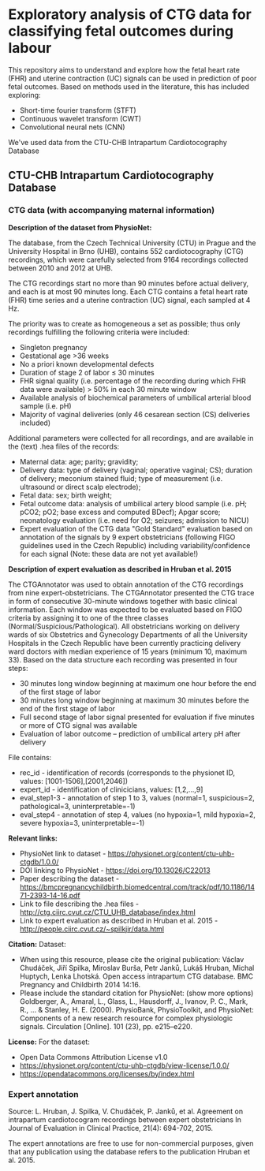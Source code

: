 # Exploratory analysis of CTG data for classifying fetal outcomes during labour

This repository aims to understand and explore how the fetal heart rate (FHR) and uterine contraction (UC) signals can be used in prediction of poor fetal outcomes. Based on methods used in the literature, this has included exploring:
* Short-time fourier transform (STFT)
* Continuous wavelet transform (CWT)
* Convolutional neural nets (CNN)

We've used data from the CTU-CHB Intrapartum Cardiotocography Database

## CTU-CHB Intrapartum Cardiotocography Database

### CTG data (with accompanying maternal information)

**Description of the dataset from PhysioNet:**

The database, from the Czech Technical University (CTU) in Prague and the University Hospital in Brno (UHB), contains 552 cardiotocography (CTG) recordings, which were carefully selected from 9164 recordings collected between 2010 and 2012 at UHB.

The CTG recordings start no more than 90 minutes before actual delivery, and each is at most 90 minutes long. Each CTG contains a fetal heart rate (FHR) time series and a uterine contraction (UC) signal, each sampled at 4 Hz.

The priority was to create as homogeneous a set as possible; thus only recordings fulfilling the following criteria were included:

* Singleton pregnancy
* Gestational age >36 weeks
* No a priori known developmental defects
* Duration of stage 2 of labor ≤ 30 minutes
* FHR signal quality (i.e. percentage of the recording during which FHR data were available) > 50% in each 30 minute window
* Available analysis of biochemical parameters of umbilical arterial blood sample (i.e. pH)
* Majority of vaginal deliveries (only 46 cesarean section (CS) deliveries included)

Additional parameters were collected for all recordings, and are available in the (text) .hea files of the records:

* Maternal data: age; parity; gravidity;
* Delivery data: type of delivery (vaginal; operative vaginal; CS); duration of delivery; meconium stained fluid; type of measurement (i.e. ultrasound or direct scalp electrode);
* Fetal data: sex; birth weight;
* Fetal outcome data: analysis of umbilical artery blood sample (i.e. pH; pCO2; pO2; base excess and computed BDecf); Apgar score; neonatology evaluation (i.e. need for O2; seizures; admission to NICU)
* Expert evaluation of the CTG data "Gold Standard" evaluation based on annotation of the signals by 9 expert obstetricians (following FIGO guidelines used in the Czech Republic) including variability/confidence for each signal (Note: these data are not yet available!)

**Description of expert evaluation as described in Hruban et al. 2015**

The CTGAnnotator was used to obtain annotation of the CTG recordings from nine expert-obstetricians. The CTGAnnotator presented the CTG trace in form of consecutive 30-minute windows together with basic clinical information. Each window was expected to be evaluated based on FIGO criteria by assigning it to one of the three classes (Normal/Suspicious/Pathological). All obstetricians working on delivery wards of six Obstetrics and Gynecology Departments of all the University Hospitals in the Czech Republic have been currently practicing delivery ward doctors with median experience of 15 years (minimum 10, maximum 33). Based on the data structure each recording was presented in four steps:
* 30 minutes long window beginning at maximum one hour before the end of the first stage of labor
* 30 minutes long window beginning at maximum 30 minutes before the end of the first stage of labor
* Full second stage of labor signal presented for evaluation if five minutes or more of CTG signal was available
* Evaluation of labor outcome – prediction of umbilical artery pH after delivery

File contains:
* rec_id - identification of records (corresponds to the physionet ID, values: [1001-1506],[2001,2046])
* expert_id - identification of clinicicians, values: [1,2,...,9]
* eval_step1-3 - annotation of step 1 to 3, values (normal=1, suspicious=2, pathological=3, uninterpretable=-1)
* eval_step4 - annotation of step 4, values (no hypoxia=1, mild hypoxia=2, severe hypoxia=3, uninterpretable=-1)

**Relevant links:**
* PhysioNet link to dataset - https://physionet.org/content/ctu-uhb-ctgdb/1.0.0/
* DOI linking to PhysioNet - https://doi.org/10.13026/C22013
* Paper describing the dataset - https://bmcpregnancychildbirth.biomedcentral.com/track/pdf/10.1186/1471-2393-14-16.pdf
* Link to file describing the .hea files - http://ctg.ciirc.cvut.cz/CTU_UHB_database/index.html
* Link to expert evaluation as described in Hruban et al. 2015 - http://people.ciirc.cvut.cz/~spilkjir/data.html

**Citation:**
Dataset:
* When using this resource, please cite the original publication: Václav Chudáček, Jiří Spilka, Miroslav Burša, Petr Janků, Lukáš Hruban, Michal Huptych, Lenka Lhotská. Open access intrapartum CTG database. BMC Pregnancy and Childbirth 2014 14:16.
* Please include the standard citation for PhysioNet: (show more options) Goldberger, A., Amaral, L., Glass, L., Hausdorff, J., Ivanov, P. C., Mark, R., ... & Stanley, H. E. (2000). PhysioBank, PhysioToolkit, and PhysioNet: Components of a new research resource for complex physiologic signals. Circulation [Online]. 101 (23), pp. e215–e220.

**License:**
For the dataset:
* Open Data Commons Attribution License v1.0 
* https://physionet.org/content/ctu-uhb-ctgdb/view-license/1.0.0/
* https://opendatacommons.org/licenses/by/index.html

### Expert annotation

Source: L. Hruban, J. Spilka, V. Chudáček, P. Janků, et al. Agreement on intrapartum cardiotocogram recordings between expert obstetricians In Journal of Evaluation in Clinical Practice, 21(4): 694-702, 2015.

The expert annotations are free to use for non-commercial purposes, given that any publication using the database refers to the publication Hruban et al. 2015.